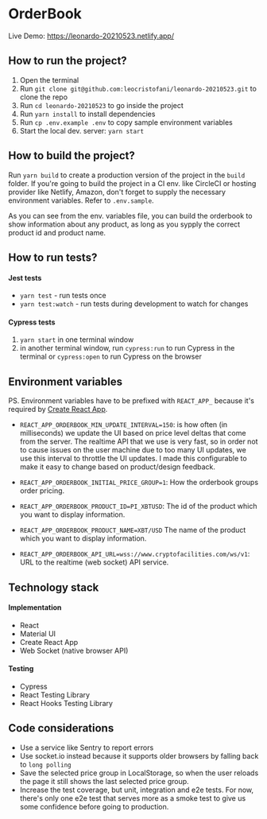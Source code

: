# OrderBook

Live Demo: https://leonardo-20210523.netlify.app/

## How to run the project?

1. Open the terminal
2. Run `git clone git@github.com:leocristofani/leonardo-20210523.git` to clone the repo
3. Run `cd leonardo-20210523` to go inside the project
4. Run `yarn install` to install dependencies
5. Run `cp .env.example .env` to copy sample environment variables
6. Start the local dev. server: `yarn start`

## How to build the project?

Run `yarn build` to create a production version of the project in the `build` folder. If you're going to build the project in a CI env. like CircleCI or hosting provider like Netlify, Amazon, don't forget to supply the necessary environment variables. Refer to `.env.sample`.

As you can see from the env. variables file, you can build the orderbook to show information about any product, as long as you sypply the correct product id and product name.

## How to run tests?

#### Jest tests

- `yarn test` - run tests once
- `yarn test:watch` - run tests during development to watch for changes

#### Cypress tests

1. `yarn start` in one terminal window
2. in another terminal window, run `cypress:run` to run Cypress in the terminal or `cypress:open` to run Cypress on the browser

## Environment variables

PS. Environment variables have to be prefixed with `REACT_APP_` because it's required by [Create React App](https://create-react-app.dev/docs/adding-custom-environment-variables/).

- `REACT_APP_ORDERBOOK_MIN_UPDATE_INTERVAL=150`: is how often (in milliseconds) we update the UI based on price level deltas that come from the server. The realtime API that we use is very fast, so in order not to cause issues on the user machine due to too many UI updates, we use this interval to throttle the UI updates. I made this configurable to make it easy to change based on product/design feedback.

- `REACT_APP_ORDERBOOK_INITIAL_PRICE_GROUP=1`: How the orderbook groups order pricing.

- `REACT_APP_ORDERBOOK_PRODUCT_ID=PI_XBTUSD`: The id of the product which you want to display information.

- `REACT_APP_ORDERBOOK_PRODUCT_NAME=XBT/USD` The name of the product which you want to display information.

- `REACT_APP_ORDERBOOK_API_URL=wss://www.cryptofacilities.com/ws/v1`: URL to the realtime (web socket) API service.

## Technology stack

#### Implementation

- React
- Material UI
- Create React App
- Web Socket (native browser API)

#### Testing

- Cypress
- React Testing Library
- React Hooks Testing Library

## Code considerations

- Use a service like Sentry to report errors
- Use socket.io instead because it supports older browsers by falling back to `long polling`
- Save the selected price group in LocalStorage, so when the user reloads the page it still shows the last selected price group.
- Increase the test coverage, but unit, integration and e2e tests. For now, there's only one e2e test that serves more as a smoke test to give us some confidence before going to production.
